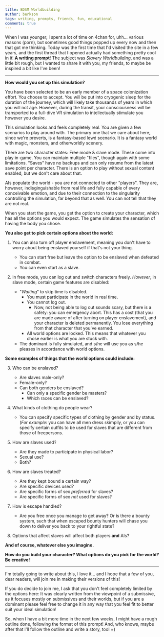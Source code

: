 ```yaml
---
title: BDSM Worldbuilding
author: berkson
tags: writing, prompts, friends, fun, educational
comments: true
---
```


When I was younger, I spent a lot of time on 4chan for, uhh... various reasons (porn), but sometimes good things popped up every now and then that got me thinking.  Today was the first time that I'd visited the site in a few years, and the first thread that I opened actually had something pretty cool in it! **A writing prompt**!  The subject was *Slavery Worldbuilding*, and was a little bit rough, but I wanted to share it with you, my friends, to maybe be inspired a bit like I've been!

<hr>

**How would you set up this simulation?**

You have been selected to be an early member of a space colonization effort.  You choose to accept.  You will be put into cryogenic sleep for the duration of the journey, which will likely take thousands of years in which you will not age.  However, during the transit, your consciousness will be transported to a full-dive VR simulation to intellectually stimulate you however you desire.

This simulation looks and feels completely real.  You are given a few scenarios to play around with.  The primary one that we care about here, since we're preverts, is a fantasy-based lewd scenario.  It is a fantasy world with magic, monsters, and otherworldly scenery.

There are two character states: Free mode & slave mode.  These come into play in-game. You can maintain multiple "files", though again with some limitations.  "Saves" have no backups and can only resume from the latest save point per character. There is an option to play without sexual content enabled, but we don't care about that.

AIs populate the world - you are not connected to other "players".  They are, however, indisginguishable from real life and fully capable of every conceivable emotion, and due to their connection to the singularity controlling the simulation, far beyond that as well.  You can not tell that they are not real.

When you start the game, you get the option to create your character, which has all the options you would expect.  The game simulates the sensation of having the body you chose.

**You also get to pick certain options about the world:**

1) You can also turn off player enslavement, meaning you don't have to worry about being enslaved yourself if that's not your thing.
    * You can start free but leave the option to be enslaved when defeated in combat.
    * You can even start as a slave.

2) In free mode, you can log out and switch characters freely. *However*, in slave mode, certain game features are disabled:
    * "*Waiting*" to skip time is disabled.
        * You must participate in the world in real time.
        * You cannot log out.
            * Now, not being able to log out sounds scary, but there is a safety: you can emergency abort.  This has a cost (that you are made aware of after turning on player enslavement), and your character is deleted permanently.  You lose everything from that character that you've earned.
        * All world options are locked. This means that whatever you chose earlier is what you are stuck with.
    * The dominant is fully simulated, and s/he will use you as s/he pleases in accordance with world options.

**Some examples of things that the world options could include:**

3) Who can be enslaved?
    * Are slaves male-only?
    * Female-only?
    * Can both genders be enslaved?
        * Can only a specific gender be masters?
        * Which races can be enslaved?

4) What kinds of clothing do people wear?
    * You can specify specific types of clothing by gender and by status. (*For example*: you can have all men dress skimpily, or you can specify certain outfits to be used for slaves that are different from those of freepersons.

5) How are slaves used?
    * Are they made to participate in physical labor?
    * Sexual use?
    * Both?

6) How are slaves treated?
    * Are they kept bound a certain way?
    * Are specific devices used?
    * Are specific forms of sex *preferred* for slaves?
    * Are specific forms of sex *not* used for slaves?

7) How is escape handled?
    * Are you free once you manage to get away? Or is there a bounty system, such that when escaped bounty hunters will chase you down to deliver you back to your rightful state?

8) Options that affect slaves will affect both players **and** AIs?

**And of course, whatever else you imagine.**

**How do you build your character? What options do you pick for the world? Be creative!**

<hr>

I'm totally going to write about this, I love it... and I hope that a few of you, dear readers, will join me in making their versions of this!

If you do decide to join me, I ask that you don't feel completely limited by the options here:  It was clearly written from the viewpoint of a submissive, as it focuses mostly on submissives and their worlds, but if you are a dominant please feel free to change it in any way that you feel fit to better suit your ideal simulation!

So, when I have a bit more time in the next few weeks, I might have a rough outline done, following the format of this prompt!  And, who knows, maybe after that I'll follow the outline and write a story, too! =)
